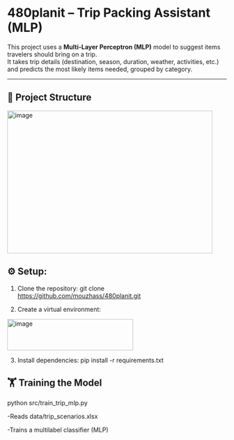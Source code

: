 # 480planit – Trip Packing Assistant (MLP)

This project uses a **Multi-Layer Perceptron (MLP)** model to suggest items travelers should bring on a trip.  
It takes trip details (destination, season, duration, weather, activities, etc.) and predicts the most likely items needed, grouped by category.

---

## 📂 Project Structure
<img width="471" height="328" alt="image" src="https://github.com/user-attachments/assets/786233e8-d99e-4964-9df2-c24e79b9cd0c" />



## ⚙️ Setup:
1. Clone the repository:
git clone https://github.com/mouzhass/480planit.git

2. Create a virtual environment:            
<img width="289" height="72" alt="image" src="https://github.com/user-attachments/assets/d0834f61-2119-4fb8-8bb6-825b97ccfd39" />


3. Install dependencies:
pip install -r requirements.txt


## 🏋️ Training the Model
python src/train_trip_mlp.py

-Reads data/trip_scenarios.xlsx

-Trains a multilabel classifier (MLP)
